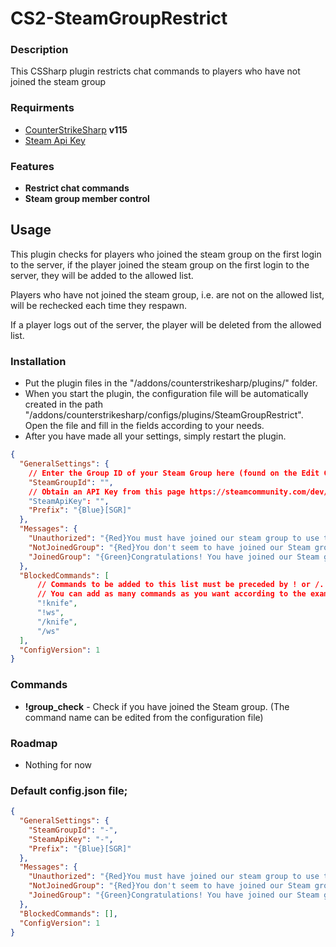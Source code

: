 ﻿# CS2-SteamGroupRestrict

### Description
This CSSharp plugin restricts chat commands to players who have not joined the steam group

### Requirments
- [CounterStrikeSharp](https://github.com/roflmuffin/CounterStrikeSharp/) **v115**
- [Steam Api Key](https://steamcommunity.com/dev/apikey)

### Features
- **Restrict chat commands**
- **Steam group member control**

## Usage
This plugin checks for players who joined the steam group on the first login to the server, if the player joined the steam group on the first login to the server, they will be added to the allowed list.

Players who have not joined the steam group, i.e. are not on the allowed list, will be rechecked each time they respawn.

If a player logs out of the server, the player will be deleted from the allowed list.


### Installation
- Put the plugin files in the "/addons/counterstrikesharp/plugins/" folder.
- When you start the plugin, the configuration file will be automatically created in the path "/addons/counterstrikesharp/configs/plugins/SteamGroupRestrict". Open the file and fill in the fields according to your needs.
- After you have made all your settings, simply restart the plugin.

```json
{
  "GeneralSettings": {
    // Enter the Group ID of your Steam Group here (found on the Edit Group Profile page).
    "SteamGroupId": "",
    // Obtain an API Key from this page https://steamcommunity.com/dev/apikey and fill in this field.
    "SteamApiKey": "",
    "Prefix": "{Blue}[SGR]"
  },
  "Messages": {
    "Unauthorized": "{Red}You must have joined our steam group to use this command.",
    "NotJoinedGroup": "{Red}You don't seem to have joined our Steam group.",
    "JoinedGroup": "{Green}Congratulations! You have joined our Steam group and can start using commands."
  },
  "BlockedCommands": [
      // Commands to be added to this list must be preceded by ! or /. 
      // You can add as many commands as you want according to the examples below.
      "!knife",
      "!ws",
      "/knife",
      "/ws"
  ],
  "ConfigVersion": 1
}
```

### Commands

- **!group_check** - Check if you have joined the Steam group. (The command name can be edited from the configuration file)


### Roadmap
- Nothing for now

### Default config.json file;
```json
{
  "GeneralSettings": {
    "SteamGroupId": "-",
    "SteamApiKey": "-",
    "Prefix": "{Blue}[SGR]"
  },
  "Messages": {
    "Unauthorized": "{Red}You must have joined our steam group to use this command.",
    "NotJoinedGroup": "{Red}You don't seem to have joined our Steam group.",
    "JoinedGroup": "{Green}Congratulations! You have joined our Steam group and can start using commands."
  },
  "BlockedCommands": [],
  "ConfigVersion": 1
}
```
